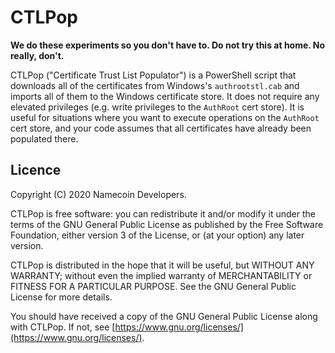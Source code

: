 # CTLPop

**We do these experiments so you don't have to. Do not try this at home. No really, don't.**

CTLPop ("Certificate Trust List Populator") is a PowerShell script that downloads all of the certificates from Windows's `authrootstl.cab` and imports all of them to the Windows certificate store.  It does not require any elevated privileges (e.g. write privileges to the `AuthRoot` cert store).  It is useful for situations where you want to execute operations on the `AuthRoot` cert store, and your code assumes that all certificates have already been populated there.

## Licence

Copyright (C) 2020 Namecoin Developers.

CTLPop is free software: you can redistribute it and/or modify
it under the terms of the GNU General Public License as published by
the Free Software Foundation, either version 3 of the License, or
(at your option) any later version.

CTLPop is distributed in the hope that it will be useful,
but WITHOUT ANY WARRANTY; without even the implied warranty of
MERCHANTABILITY or FITNESS FOR A PARTICULAR PURPOSE.  See the
GNU General Public License for more details.

You should have received a copy of the GNU General Public License
along with CTLPop.  If not, see [https://www.gnu.org/licenses/](https://www.gnu.org/licenses/).
